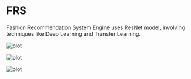 # FRS
 Fashion Recommendation System
 Engine uses ResNet model, involving techniques like Deep Learning and Transfer Learning.

![plot](./Screenshots/ss(1).png)

![plot](./Screenshots/ss(2).png)

![plot](./Screenshots/ss(3).png)